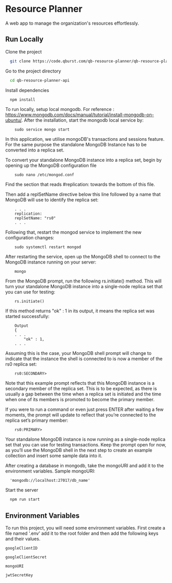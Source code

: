 

# Resource Planner
A web app to manage the organization's resources effortlessly.



## Run Locally

Clone the project

```bash
  git clone https://code.qburst.com/qb-resource-planner/qb-resource-planner-api.git
```

Go to the project directory

```bash
  cd qb-resource-planner-api
```

Install dependencies

```bash
  npm install
```
To run locally, setup local mongodb. For reference : https://www.mongodb.com/docs/manual/tutorial/install-mongodb-on-ubuntu/. After the installation, start the mongodb local service by:

```
    sudo service mongo start
```
In this application, we utilise mongoDB's transactions and sessions feature. For the same purpose the standalone MongoDB Instance has to be converted into a replica set.

To convert your standalone MongoDB instance into a replica set, begin by opening up the MongoDB configuration file

```
    sudo nano /etc/mongod.conf
```

Find the section that reads #replication: towards the bottom of this file. 

Then add a replSetName directive below this line followed by a name that MongoDB will use to identify the replica set:

```
    . . .
    replication:
    replSetName: "rs0"
    . . .
```
Following that, restart the mongod service to implement the new configuration changes:
```
    sudo systemctl restart mongod
```
After restarting the service, open up the MongoDB shell to connect to the MongoDB instance running on your server:
```
    mongo
```
From the MongoDB prompt, run the following rs.initiate() method. This will turn your standalone MongoDB instance into a single-node replica set that you can use for testing:
```
    rs.initiate()    
```
If this method returns "ok" : 1 in its output, it means the replica set was started successfully:
```
    Output
    {
    . . .
        "ok" : 1,
    . . .
```
Assuming this is the case, your MongoDB shell prompt will change to indicate that the instance the shell is connected to is now a member of the rs0 replica set:
```
    rs0:SECONDARY>

```
Note that this example prompt reflects that this MongoDB instance is a secondary member of the replica set. This is to be expected, as there is usually a gap between the time when a replica set is initiated and the time when one of its members is promoted to become the primary member.

If you were to run a command or even just press ENTER after waiting a few moments, the prompt will update to reflect that you’re connected to the replica set’s primary member:

```
    rs0:PRIMARY>
```
Your standalone MongoDB instance is now running as a single-node replica set that you can use for testing transactions. Keep the prompt open for now, as you’ll use the MongoDB shell in the next step to create an example collection and insert some sample data into it.
  
After creating a database in mongodb, take the mongoURI and add it to the environment variables. Sample mongoURI:
  ```
    'mongodb://localhost:27017/db_name'
  ```

Start the server

```bash
  npm run start
```
## Environment Variables

To run this project, you will need some environment variables. First create a file named '.env' add it to the root folder and then add the following keys and their values.

`googleClientID`

`googleClientSecret`

`mongoURI`

`jwtSecretKey`




